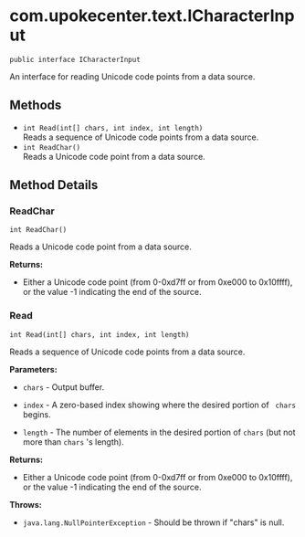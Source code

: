 # com.upokecenter.text.ICharacterInput

    public interface ICharacterInput

An interface for reading Unicode code points from a data source.

## Methods

* `int Read​(int[] chars,
    int index,
    int length)`<br>
 Reads a sequence of Unicode code points from a data source.
* `int ReadChar()`<br>
 Reads a Unicode code point from a data source.

## Method Details

### ReadChar
    int ReadChar()
Reads a Unicode code point from a data source.

**Returns:**

* Either a Unicode code point (from 0-0xd7ff or from 0xe000 to
 0x10ffff), or the value -1 indicating the end of the source.

### Read
    int Read​(int[] chars, int index, int length)
Reads a sequence of Unicode code points from a data source.

**Parameters:**

* <code>chars</code> - Output buffer.

* <code>index</code> - A zero-based index showing where the desired portion of <code>
 chars</code> begins.

* <code>length</code> - The number of elements in the desired portion of <code>chars</code>
 (but not more than <code>chars</code> 's length).

**Returns:**

* Either a Unicode code point (from 0-0xd7ff or from 0xe000 to
 0x10ffff), or the value -1 indicating the end of the source.

**Throws:**

* <code>java.lang.NullPointerException</code> - Should be thrown if "chars" is null.
